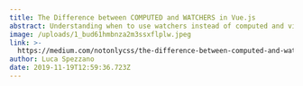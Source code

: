```yaml
---
title: The Difference between COMPUTED and WATCHERS in Vue.js
abstract: Understanding when to use watchers instead of computed and vice versa
image: /uploads/1_bud61hmbnza2m3ssxflplw.jpeg
link: >-
  https://medium.com/notonlycss/the-difference-between-computed-and-watchers-in-vue-js-3579bf91063a?source=friends_link&sk=ce22b93fa02d6dc513b65df2c9651b87
author: Luca Spezzano
date: 2019-11-19T12:59:36.723Z
---
```


